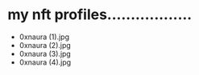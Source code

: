 # my nft profiles..................
- 0xnaura (1).jpg
- 0xnaura (2).jpg
- 0xnaura (3).jpg
- 0xnaura (4).jpg
